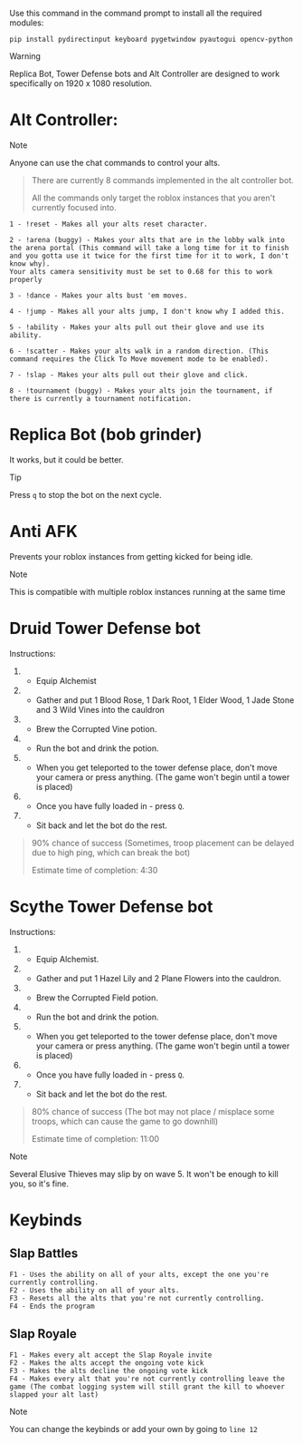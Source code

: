 Use this command in the command prompt to install all the required modules:

```pip install pydirectinput keyboard pygetwindow pyautogui opencv-python```

>[!WARNING]
>Replica Bot, Tower Defense bots and Alt Controller are designed to work specifically on 1920 x 1080 resolution.

# Alt Controller:
> [!NOTE]
> Anyone can use the chat commands to control your alts.

> There are currently 8 commands implemented in the alt controller bot.
> 
> All the commands only target the roblox instances that you aren't currently focused into.
```
1 - !reset - Makes all your alts reset character.

2 - !arena (buggy) - Makes your alts that are in the lobby walk into the arena portal (This command will take a long time for it to finish and you gotta use it twice for the first time for it to work, I don't know why).
Your alts camera sensitivity must be set to 0.68 for this to work properly

3 - !dance - Makes your alts bust 'em moves.

4 - !jump - Makes all your alts jump, I don't know why I added this.

5 - !ability - Makes your alts pull out their glove and use its ability.

6 - !scatter - Makes your alts walk in a random direction. (This command requires the Click To Move movement mode to be enabled).

7 - !slap - Makes your alts pull out their glove and click.

8 - !tournament (buggy) - Makes your alts join the tournament, if there is currently a tournament notification.
```


# Replica Bot (bob grinder)
It works, but it could be better.

> [!TIP]
> Press ```q``` to stop the bot on the next cycle.

# Anti AFK
Prevents your roblox instances from getting kicked for being idle.
> [!NOTE]
> This is compatible with multiple roblox instances running at the same time


# Druid Tower Defense bot
Instructions:
1) - Equip Alchemist
2) - Gather and put 1 Blood Rose, 1 Dark Root, 1 Elder Wood, 1 Jade Stone and 3 Wild Vines into the cauldron
3) - Brew the Corrupted Vine potion.
4) - Run the bot and drink the potion.
5) - When you get teleported to the tower defense place, don't move your camera or press anything. (The game won't begin until a tower is placed)
6) - Once you have fully loaded in - press `Q`.
7) - Sit back and let the bot do the rest.
  
> 90% chance of success (Sometimes, troop placement can be delayed due to high ping, which can break the bot)
> 
> Estimate time of completion: 4:30


# Scythe Tower Defense bot
Instructions:
1) - Equip Alchemist.
2) - Gather and put 1 Hazel Lily and 2 Plane Flowers into the cauldron.
3) - Brew the Corrupted Field potion.
4) - Run the bot and drink the potion.
5) - When you get teleported to the tower defense place, don't move your camera or press anything. (The game won't begin until a tower is placed)
6) - Once you have fully loaded in - press `Q`.
7) - Sit back and let the bot do the rest.
  
> 80% chance of success (The bot may not place / misplace some troops, which can cause the game to go downhill)
> 
> Estimate time of completion: 11:00

> [!NOTE]
> Several Elusive Thieves may slip by on wave 5. It won't be enough to kill you, so it's fine.


# Keybinds
## Slap Battles
```
F1 - Uses the ability on all of your alts, except the one you're currently controlling.
F2 - Uses the ability on all of your alts.
F3 - Resets all the alts that you're not currently controlling.
F4 - Ends the program
```

## Slap Royale
```
F1 - Makes every alt accept the Slap Royale invite
F2 - Makes the alts accept the ongoing vote kick
F3 - Makes the alts decline the ongoing vote kick
F4 - Makes every alt that you're not currently controlling leave the game (The combat logging system will still grant the kill to whoever slapped your alt last)
```

> [!NOTE]
> You can change the keybinds or add your own by going to `line 12`
